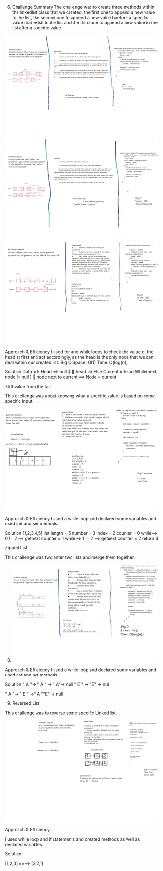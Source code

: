 6.  Challenge Summary
    The challenge was to create three methods within the linkedlist class that we created, the first one to append a new value to the list, the second one to append a new value baefore a specific value that exisit in the list and the third one to append a new value to the list after a specific value.

![](./insertAfter-6.png)
![](./insertBefore-6.png)
![](./append-6.png)

Approach & Efficiency
I used for and while loops to check the value of the head at first and act accordingly, as the head is the only node that we can deal within our created list.
Big O Space: O(1) Time: O(log(n))

Solution
Data = 5 Head ==> null   head =5 Else Current = head While(next node != null )  node next to current ==> Node = current

7.kthvalue from the tail

This chellenge was about knowing what a specific value is based on some specific input.

![](./kthfromend-7.png)

Approach & Efficiency
I used a while loop and declared some variables and used get and set methods.

Solution
[1,2,3,4,5]
list length = 5
number = 3
index = 2
counter = 0
while==> 0 != 2 ==> getnext
counter = 1
while==> 1 != 2 ==> getnext
counter = 2
return 4

Zipped List

This challenge was two enter two lists and merge them together.

8.  ![](zippedList-8.png)

Approach & Efficiency
I used a while loop and declared some variables and used get and set methods.

Solution
" A "-> " A " -> " A"-> null
" E " -> "E" -> null

" A "-> " E " ->" A ""E" -> null

9. Reversed List

This challenge was to reverse some specific Linked list.

![](reversedList-9.png)

Approach & Efficiency

I used while loop and if statements and created methods as well as declared variables.

Solution

[1,2,3] ====> [3,2,1]
